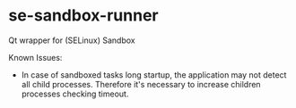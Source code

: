 se-sandbox-runner
=================

Qt wrapper for (SELinux) Sandbox

Known Issues:

* In case of sandboxed tasks long startup,
the application may not detect all child processes.
Therefore it's necessary to increase children processes checking timeout.
